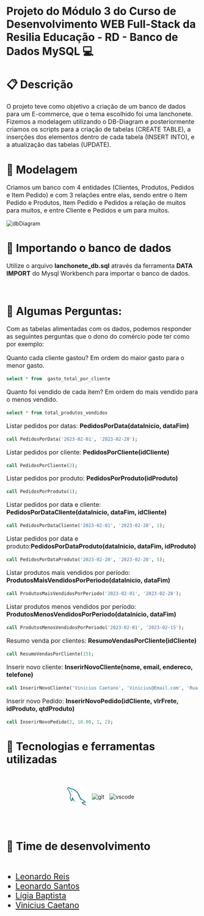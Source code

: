 # Projeto do Módulo 3 do Curso de Desenvolvimento WEB Full-Stack da Resilia Educação - RD - Banco de Dados MySQL :computer:

# 📋 Descrição

<p style="font-size: 16px">O projeto teve como objetivo a criação de um banco de dados para um E-commerce, que o tema escolhido foi uma lanchonete. Fizemos a modelagem utilizando o DB-Diagram e posteriormente criamos os scripts para a criação de tabelas (CREATE TABLE), a inserções dos elementos dentro de cada tabela (INSERT INTO), e a atualização das tabelas (UPDATE).</p>

# :hammer: Modelagem
<p style="font-size: 16px">Criamos um banco com 4 entidades (Clientes, Produtos, Pedidos e Item Pedido) e com 3 relações entre elas, sendo entre o Item Pedido e Produtos, Item Pedido e Pedidos a relação de muitos para muitos, e entre Cliente e Pedidos e um para muitos.  </p>

<img>![dbDiagram](https://user-images.githubusercontent.com/118377204/221215116-ba339d79-a04d-4092-8fdd-7ab20a4de3ee.png)</img>

# 📝 Importando o banco de dados
<p style="font-size: 16px"> Utilize o arquivo <b>lanchonete_db.sql</b> através da ferramenta <b>DATA IMPORT</b> do Mysql Workbench para importar o banco de dados.</p>
<br>

# 📑 Algumas Perguntas:
<p style="font-size: 16px"> Com as tabelas alimentadas com os dados, podemos responder as seguintes perguntas que o dono do comércio pode ter como por exemplo: </p>
<p style="font-size: 16px">Quanto cada cliente gastou? Em ordem do maior gasto para o menor gasto.</p>

```sql
select * from  gasto_total_por_cliente
```
<p style="font-size: 16px">Quanto foi vendido de cada item? Em ordem do mais vendido para o menos vendido.</p>


```sql
select * from total_produtos_vendidos 
```

<p style="font-size: 16px">Listar pedidos por datas: <b>PedidosPorData(dataInicio, dataFim)</b></p>

```sql
call PedidosPorData('2023-02-01', '2023-02-28');
```

<p style="font-size: 16px">Listar pedidos por cliente: <b>PedidosPorCliente(idCliente)</b></p>

```sql
call PedidosPorCliente(2);

```

<p style="font-size: 16px">Listar pedidos por produto: <b>PedidosPorProduto(idProduto)</b></p>

```sql
call PedidosPorProduto(1);
```

<p style="font-size: 16px">Listar pedidos por data e cliente: <b>PedidosPorDataCliente(dataInicio, dataFim, idCliente)</b></p>

```sql
call PedidosPorDataCliente('2023-02-01', '2023-02-28', 1);
```

<p style="font-size: 16px">Listar pedidos por data e produto:<b>PedidosPorDataProduto(dataInicio, dataFim, idProduto)</b></p>

```sql
call PedidosPorDataProduto('2023-02-20', '2023-02-28', 5);
```

<p style="font-size: 16px">Listar produtos mais vendidos por período: <b>ProdutosMaisVendidosPorPeriodo(dataInicio, dataFim)</b></p>

```sql
call ProdutosMaisVendidosPorPeriodo('2023-02-01', '2023-02-28');
```

<p style="font-size: 16px">Listar produtos menos vendidos por período: <b>ProdutosMenosVendidosPorPeriodo(dataInicio, dataFim)</b></p>

```sql
call ProdutosMenosVendidosPorPeriodo('2023-02-01', '2023-02-15');

```

<p style="font-size: 16px">Resumo venda por clientes: <b>ResumoVendasPorCliente(idCliente)</b></p>

```sql
call ResumoVendasPorCliente(15);
```

<p style="font-size: 16px">Inserir novo cliente: <b>InserirNovoCliente(nome, email, endereco, telefone)</b></p>

```sql
call InserirNovoCliente('Vinicius Caetano', 'Vinicius@Email.com', 'Rua sem nome, 485, São Paulo/SP', '(11) 99999-9999');
```

<p style="font-size: 16px">Inserir novo Pedido: <b>InserirNovoPedido(idCliente, vlrFrete, idProduto, qtdProduto)</b></p>

```sql
call InserirNovoPedido(2, 10.00, 1, 2);
```

# 🔧 Tecnologias e ferramentas utilizadas

<div align="center" style="display: inline_block;"><br>
<img align="center" alt="mysql" height="10%" width="10%" style="margin-right:10px; margin-top:20px" src="https://raw.githubusercontent.com/devicons/devicon/master/icons/mysql/mysql-original.svg"/>
<img align="center" alt="git" height="10%" width="10%" style="margin-right:10px; margin-top:20px" src="https://cdn.jsdelivr.net/gh/devicons/devicon/icons/git/git-original.svg"/>
<img align="center" alt="vscode" height="10%" width="10%" style="margin-right:10px; margin-top:20px" src="https://cdn.jsdelivr.net/gh/devicons/devicon/icons/vscode/vscode-original.svg"/>
</div>

<br><br>

# 🐝 Time de desenvolvimento

<br>
<ul>
    <li style="font-size:21px"><a href="https://www.linkedin.com/in/leonardo-reis-95228893/">Leonardo Reis</a></li>
    <li style="font-size:21px"><a href="https://www.linkedin.com/in/leonardosantosdev/">Leonardo Santos</a></li>
    <li style="font-size:21px"><a href="https://www.linkedin.com/in/ligia-baptista-19a1a812a/">Lígia Baptista</a></li>
    <li style="font-size:21px"><a href="https://www.linkedin.com/in/viniicaetano/">Vinicius Caetano</a></li>
</ul>
<br>
